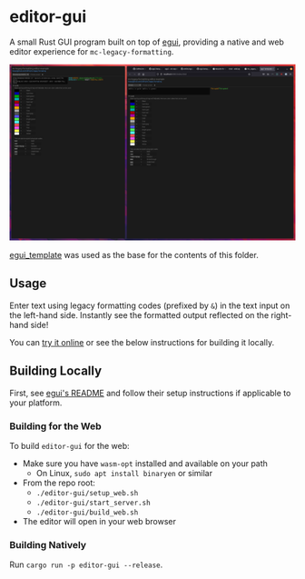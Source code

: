 # editor-gui

A small Rust GUI program built on top of [egui](https://github.com/emilk/egui), providing a native and web editor experience for `mc-legacy-formatting`.

![screenshot of the editor-gui running natively and in a web browser side-by-side](./screenshot.png)

[egui_template](https://github.com/emilk/egui_template/) was used as the base for the contents of this folder.

## Usage

Enter text using legacy formatting codes (prefixed by `&`) in the text input on the left-hand side. Instantly see the formatted output reflected on the right-hand side!

You can [try it online](https://cldfire.github.io/mc-legacy-formatting/) or see the below instructions for building it locally.

## Building Locally

First, see [egui's README](https://github.com/emilk/egui#demo) and follow their setup instructions if applicable to your platform.

### Building for the Web

To build `editor-gui` for the web:

* Make sure you have `wasm-opt` installed and available on your path
  * On Linux, `sudo apt install binaryen` or similar
* From the repo root:
  * `./editor-gui/setup_web.sh`
  * `./editor-gui/start_server.sh`
  * `./editor-gui/build_web.sh`
* The editor will open in your web browser

### Building Natively

Run `cargo run -p editor-gui --release`.
